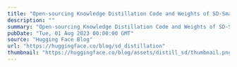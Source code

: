 ```yaml
---
title: "Open-sourcing Knowledge Distillation Code and Weights of SD-Small and SD-Tiny"
description: ""
summary: "Open-sourcing Knowledge Distillation Code and Weights of SD-Small and SD-Tiny In recent times, the A..."
pubDate: "Tue, 01 Aug 2023 00:00:00 GMT"
source: "Hugging Face Blog"
url: "https://huggingface.co/blog/sd_distillation"
thumbnail: "https://huggingface.co/blog/assets/distill_sd/thumbnail.png"
---
```



